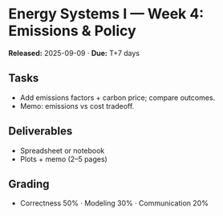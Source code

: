 # Energy Systems I — Week 4: Emissions & Policy
**Released:** 2025-09-09 · **Due:** T+7 days

## Tasks
- Add emissions factors + carbon price; compare outcomes.
- Memo: emissions vs cost tradeoff.

## Deliverables
- Spreadsheet or notebook
- Plots + memo (2–5 pages)

## Grading
- Correctness 50% · Modeling 30% · Communication 20%
